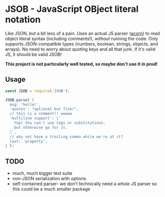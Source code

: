 # JSOB - JavaScript OBject literal notation

Like JSON, but a bit less of a pain. Uses an actual JS parser ([acorn](https://github.com/acornjs/acorn)) to read object literal syntax (including comments!), *without* running the code. Only supports JSON-compatible types (numbers, boolean, strings, objects, and arrays). No need to worry about quoting keys and all that junk. If it's valid JS, it should be valid JSOB!

**This project is not particularly well tested, so maybe don't use it in prod!**

## Usage

```js
const JSOB = require('JSOB');

JSOB.parse(`{
  msg: 'hello!',
  'quotes': "optional but fine!",
  // this is a comment!! wowww
  'multiline support': \`
    Yup! You can't use tags or substitutions,
    but otherwise go for it.
  \`,
  // why not have a trailing comma while we're at it?
  last: 'property',
}`);
```

## TODO

* much, much bigger test suite
* non-JSON serialization with options
* self-contained parser- we don't technically need a *whole* JS parser so this could be a much smaller package
